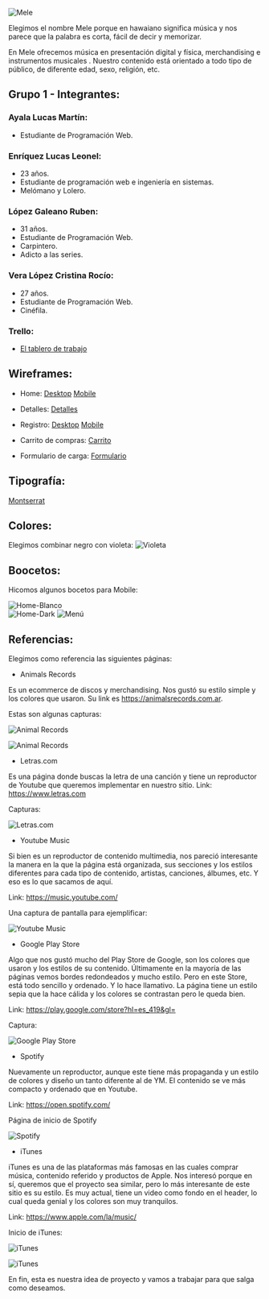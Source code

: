 
![Mele](https://github.com/leoterry1/grupo_1_mele/blob/main/Site/public/wireframes/estilo/mele.png?raw=true "Logo Mele")

Elegimos el nombre Mele porque en hawaiano significa música y nos parece que la palabra es corta, fácil de decir y memorizar.

En Mele ofrecemos música en presentación digital y física, merchandising e instrumentos musicales .
Nuestro contenido está orientado a todo tipo de público, de diferente edad, sexo, religión, etc. 

## Grupo 1 - Integrantes:

### Ayala Lucas Martín:
   - Estudiante de Programación Web.
### Enríquez Lucas Leonel:
   - 23 años.
   - Estudiante de programación web e ingeniería en sistemas.
   - Melómano y Lolero.
### López Galeano Ruben:
   - 31 años.
   - Estudiante de Programación Web.
   - Carpintero.
   - Adicto a las series.
### Vera López Cristina Rocío:
   - 27 años.
   - Estudiante de Programación Web.
   - Cinéfila.
   
   ### Trello: 
   * [ El tablero de trabajo ](https://trello.com/b/Xsn1jOMu/grupo1mele) 

## Wireframes:

- Home:
[Desktop](https://github.com/leoterry1/grupo_1_mele/blob/main/Site/public/wireframes/desktop1.jpg) 
[Mobile](https://github.com/leoterry1/grupo_1_mele/blob/main/Site/public/wireframes/mobile1.jpg)

- Detalles: 
[Detalles](https://github.com/leoterry1/grupo_1_mele/blob/main/Site/public/wireframes/Detalles1.png)

- Registro:
[Desktop](https://github.com/leoterry1/grupo_1_mele/blob/main/Site/public/wireframes/registro1.jpg)
[Mobile](https://github.com/leoterry1/grupo_1_mele/blob/main/Site/public/wireframes/registro_mobile1.jpg)

- Carrito de compras:
[Carrito](https://github.com/leoterry1/grupo_1_mele/blob/main/Site/public/wireframes/carrito-de-compras.png)

- Formulario de carga:
[Formulario](https://github.com/leoterry1/grupo_1_mele/blob/main/Site/public/wireframes/formulario_de_carga1.png)

## Tipografía:

[Montserrat](https://fonts.google.com/specimen/Montserrat?query=mon)

## Colores:
Elegimos combinar negro con violeta:
![Violeta](https://github.com/leoterry1/grupo_1_mele/blob/main/Site/public/wireframes/estilo/Violeta.jpeg?raw=true "Violeta")

## Boocetos: 
Hicomos algunos bocetos para Mobile:

![Home-Blanco](https://github.com/leoterry1/grupo_1_mele/blob/main/Site/public/wireframes/bocetos/buscador.png?raw=true "Home Blanco")     
![Home-Dark](https://github.com/leoterry1/grupo_1_mele/blob/main/Site/public/wireframes/bocetos/iPhone%208%20Plus%20-%201black.jpg?raw=true "Home Dark")
![Menú](https://github.com/leoterry1/grupo_1_mele/blob/main/Site/public/wireframes/bocetos/nav-menu.png?raw=true "Menú")

## Referencias:

Elegimos como referencia las siguientes páginas:

- Animals Records

Es un ecommerce de discos y merchandising. Nos gustó su estilo simple y los colores que usaron. 
Su link es https://animalsrecords.com.ar.

Estas son algunas capturas:

![Animal Records](https://github.com/leoterry1/grupo_1_mele/blob/main/Site/public/wireframes/referencias/animals_1.jpg")

![Animal Records](https://github.com/leoterry1/grupo_1_mele/blob/main/Site/public/wireframes/referencias/animals_2.jpg)

- Letras.com

Es una página donde buscas la letra de una canción y tiene un reproductor de Youtube que queremos implementar en nuestro sitio.
Link: https://www.letras.com

Capturas:

![Letras.com](https://github.com/leoterry1/grupo_1_mele/blob/main/Site/public/wireframes/referencias/letras_1.jpg?raw=true "Letras.com")

- Youtube Music

Si bien es un reproductor de contenido multimedia, nos pareció interesante la manera en la que la página está organizada, sus secciones y los estilos diferentes para cada tipo de contenido, artistas, canciones, álbumes, etc. Y eso es lo que sacamos de aquí.

Link: https://music.youtube.com/

Una captura de pantalla para ejemplificar:

![Youtube Music](https://github.com/leoterry1/grupo_1_mele/blob/main/Site/public/wireframes/referencias/youtube.jpg")

- Google Play Store

Algo que nos gustó mucho del Play Store de Google, son los colores que usaron y los estilos de su contenido. Últimamente en la mayoría de las páginas vemos bordes redondeados y mucho estilo. Pero en este Store, está todo sencillo y ordenado. Y lo hace llamativo. La página tiene un estilo sepia que la hace cálida y los colores se contrastan pero le queda bien.

Link: https://play.google.com/store?hl=es_419&gl=

Captura:

![Google Play Store](https://github.com/leoterry1/grupo_1_mele/blob/main/Site/public/wireframes/referencias/playstore.jpg?raw=true "Google Play Store")

- Spotify 

Nuevamente un reproductor, aunque este tiene más propaganda y un estilo de colores y diseño un tanto diferente al de YM.
El contenido se ve más compacto y ordenado que en Youtube. 

Link: https://open.spotify.com/

Página de inicio de Spotify

![Spotify](https://github.com/leoterry1/grupo_1_mele/blob/main/Site/public/wireframes/referencias/spotify.jpg?raw=true "Spotify")

- iTunes

iTunes es una de las plataformas más famosas en las cuales comprar música, contenido referido y productos de Apple. Nos interesó porque en sí, queremos que el proyecto sea similar, pero lo más interesante de este sitio es su estilo. Es muy actual, tiene un video como fondo en el header, lo cual queda genial y los colores son muy tranquilos. 

Link: https://www.apple.com/la/music/

Inicio de iTunes:

![iTunes](https://github.com/leoterry1/grupo_1_mele/blob/main/Site/public/wireframes/referencias/iTunes_1.jpg?raw=true "Animals Records")

![iTunes](https://github.com/leoterry1/grupo_1_mele/blob/main/Site/public/wireframes/referencias/iTunes_2.jpg?raw=true "Animals Records")


En fin, esta es nuestra idea de proyecto y vamos a trabajar para que salga como deseamos. 
